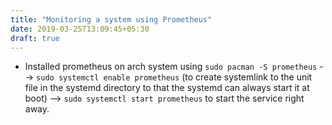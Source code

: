 ```yaml
---
title: "Monitoring a system using Prometheus"
date: 2019-03-25T13:09:45+05:30
draft: true
---
```


* Installed prometheus on arch system using `sudo pacman -S prometheus` --> `sudo systemctl enable prometheus` (to create systemlink to the unit file in the systemd directory to that the systemd can always start it at boot) --> `sudo systemctl start prometheus` to start the service right away.